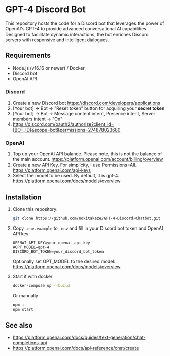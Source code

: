 # GPT-4 Discord Bot

<!-- {badges} -->

This repository hosts the code for a Discord bot that leverages the power of OpenAI's GPT-4 to provide advanced conversational AI
capabilities. Designed to facilitate dynamic interactions, the bot enriches Discord servers with responsive and intelligent
dialogues.

## Requirements

- Node.js (v16.16 or newer) / Docker
- Discord bot
- OpenAI API

### Discord

1. Create a new Discord bot https://discord.com/developers/applications
2. [Your bot] -> Bot -> "Reset token" button for acquiring your **secret token**
3. [Your bot] -> Bot -> Message content intent, Presence intent, Server members intent -> "On"
4. https://discord.com/oauth2/authorize?client_id=[BOT_ID]&scope=bot&permissions=274878023680

### OpenAI

1. Top up your OpenAI API balance. Please note, this is not the balance of the main account.
   https://platform.openai.com/account/billing/overview
2. Create a new API Key. For simplicity, I use Permissions=All.
   https://platform.openai.com/api-keys
3. Select the model to be used. By default, it is gpt-4.
   https://platform.openai.com/docs/models/overview

## Installation

1. Clone this repository:
    ```bash
    git clone https://github.com/nokitakaze/GPT-4-Discord-Chatbot.git
    ```

2. Copy `.env.example` to `.env` and fill in your Discord bot token and OpenAI API key:
    ```
    OPENAI_API_KEY=your_openai_api_key
    #GPT_MODEL=gpt-4
    DISCORD_BOT_TOKEN=your_discord_bot_token
    ```
   Optionally set GPT_MODEL to the desired model: https://platform.openai.com/docs/models/overview

3. Start it with docker
   ```bash
   docker-compose up --build
   ```

   Or manually

   ```bash
   npm i
   npm start
   ```

## See also

- https://platform.openai.com/docs/guides/text-generation/chat-completions-api
- https://platform.openai.com/docs/api-reference/chat/create
